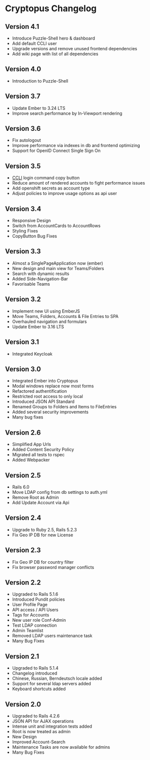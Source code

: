 # Cryptopus Changelog

## Version 4.1
- Introduce Puzzle-Shell hero & dashboard
- Add default CCLI user
- Upgrade versions and remove unused frontend dependencies
- Add wiki page with list of all dependencies

## Version 4.0
- Introduction to Puzzle-Shell

## Version 3.7
- Update Ember to 3.24 LTS
- Improve search performance by In-Viewport rendering

## Version 3.6
- Fix autologout
- Improve performance via indexes in db and frontend optimizing
- Support for OpenID Connect Single Sign On

## Version 3.5
- [CCLI](https://github.com/puzzle/ccli) login command copy button
- Reduce amount of rendered accounts to fight performance issues
- Add openshift secrets as account type
- Adjust policies to improve usage options as api user

## Version 3.4
- Responsive Design
- Switch from AccountCards to AccountRows
- Styling Fixes
- CopyButton Bug Fixes

## Version 3.3
- Almost a SinglePageApplication now (ember)
- New design and main view for Teams/Folders
- Search with dynamic results
- Added Side-Navigation-Bar
- Favorisable Teams

## Version 3.2

- Implement new UI using EmberJS
- Move Teams, Folders, Accounts & File Entries to SPA
- Overhauled navigation and formulars
- Update Ember to 3.16 LTS

## Version 3.1

- Integrated Keycloak

## Version 3.0

- Integrated Ember into Cryptopus
- Modal windows replace now most forms
- Refactored authentification
- Restricted root access to only local
- Introduced JSON API Standard
- Renamed Groups to Folders and Items to FileEntries
- Added several security improvements
- Many bug fixes

## Version 2.6

- Simplified App Urls
- Added Content Security Policy
- Migrated all tests to rspec
- Added Webpacker

## Version 2.5

- Rails 6.0
- Move LDAP config from db settings to auth.yml
- Remove Root as Admin
- Add Update Account via Api

## Version 2.4

- Upgrade to Ruby 2.5, Rails 5.2.3
- Fix Geo IP DB for new License

## Version 2.3

- Fix Geo IP DB for country filter
- Fix browser password manager conflicts

## Version 2.2

- Upgraded to Rails 5.1.6
- Introduced Pundit policies
- User Profile Page
- API access / API Users
- Tags for Accounts
- New user role Conf-Admin
- Test LDAP connection
- Admin Teamlist
- Removed LDAP users maintenance task
- Many Bug Fixes

## Version 2.1

- Upgraded to Rails 5.1.4
- Changelog introduced
- Chinese, Russian, Berndeutsch locale added
- Support for several ldap servers added
- Keyboard shortcuts added

## Version 2.0

- Upgraded to Rails 4.2.6
- JSON API for AJAX operations
- Intense unit and integration tests added
- Root is now treated as admin
- New Design
- Improved Account-Search
- Maintenance Tasks are now available for admins
- Many Bug Fixes
